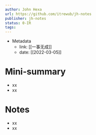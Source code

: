 ```yaml
---
author: John Hexa
url: https://github.com/itrewub/jh-notes
publisher: jh-notes
status: 0-IR
tags: 
---
```

- Metadata
	- link: [[一事无成]]
	- date: [[2022-03-05]]
# Mini-summary
- xx
- xx
# Notes
- xx
- xx